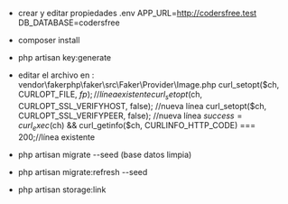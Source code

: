 - crear y editar propiedades .env
  APP_URL=http://codersfree.test
  DB_DATABASE=codersfree

- composer install

- php artisan key:generate

- editar el archivo en : vendor\fakerphp\faker\src\Faker\Provider\Image.php
curl_setopt($ch, CURLOPT_FILE, $fp); //línea existente
curl_setopt($ch, CURLOPT_SSL_VERIFYHOST, false); //nueva línea
curl_setopt($ch, CURLOPT_SSL_VERIFYPEER, false); //nueva línea
$success = curl_exec($ch) && curl_getinfo($ch, CURLINFO_HTTP_CODE) === 200;//línea existente

- php artisan migrate --seed (base datos limpia)
- php artisan migrate:refresh --seed

- php artisan storage:link
